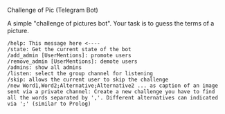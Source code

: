 Challenge of Pic (Telegram Bot)

A simple "challenge of pictures bot". Your task is to guess the terms of a picture.

```
/help: This message here <----
/state: Get the current state of the bot
/add_admin [UserMentions]: promote users
/remove_admin [UserMentions]: demote users 
/admins: show all admins
/listen: select the group channel for listening
/skip: allows the current user to skip the challenge
/new Word1,Word2;Alternative;Alternative2 ... as caption of an image sent via a private channel: Create a new challenge you have to find all the words separated by ','. Different alternatives can indicated via ';' (similar to Prolog)
```